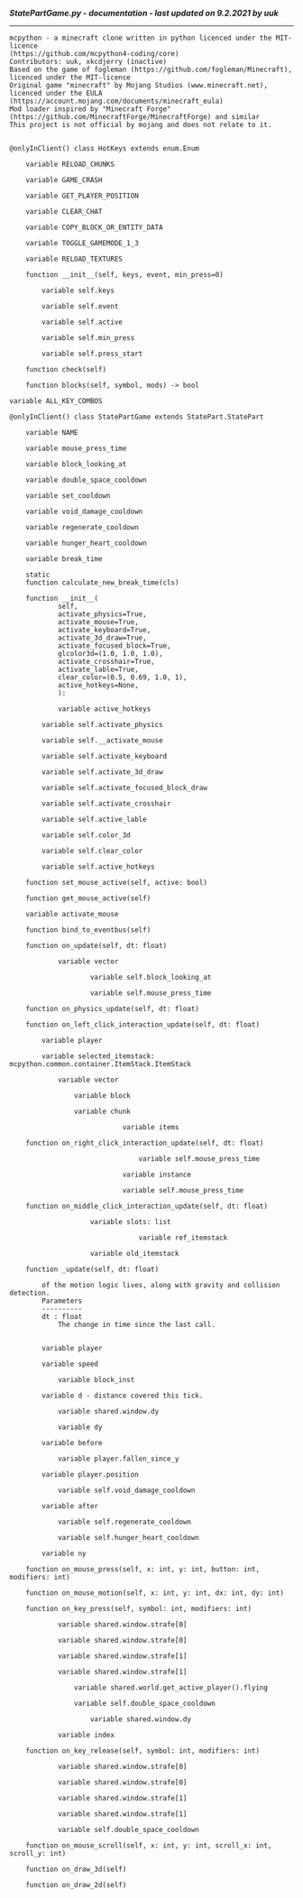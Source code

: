 ***StatePartGame.py - documentation - last updated on 9.2.2021 by uuk***
___

    mcpython - a minecraft clone written in python licenced under the MIT-licence 
    (https://github.com/mcpython4-coding/core)
    Contributors: uuk, xkcdjerry (inactive)
    Based on the game of fogleman (https://github.com/fogleman/Minecraft), licenced under the MIT-licence
    Original game "minecraft" by Mojang Studios (www.minecraft.net), licenced under the EULA
    (https://account.mojang.com/documents/minecraft_eula)
    Mod loader inspired by "Minecraft Forge" (https://github.com/MinecraftForge/MinecraftForge) and similar
    This project is not official by mojang and does not relate to it.


    @onlyInClient() class HotKeys extends enum.Enum

        variable RELOAD_CHUNKS

        variable GAME_CRASH

        variable GET_PLAYER_POSITION

        variable CLEAR_CHAT

        variable COPY_BLOCK_OR_ENTITY_DATA

        variable TOGGLE_GAMEMODE_1_3

        variable RELOAD_TEXTURES

        function __init__(self, keys, event, min_press=0)

            variable self.keys

            variable self.event

            variable self.active

            variable self.min_press

            variable self.press_start

        function check(self)

        function blocks(self, symbol, mods) -> bool

    variable ALL_KEY_COMBOS

    @onlyInClient() class StatePartGame extends StatePart.StatePart

        variable NAME

        variable mouse_press_time

        variable block_looking_at

        variable double_space_cooldown

        variable set_cooldown

        variable void_damage_cooldown

        variable regenerate_cooldown

        variable hunger_heart_cooldown

        variable break_time

        static
        function calculate_new_break_time(cls)

        function __init__(
                self,
                activate_physics=True,
                activate_mouse=True,
                activate_keyboard=True,
                activate_3d_draw=True,
                activate_focused_block=True,
                glcolor3d=(1.0, 1.0, 1.0),
                activate_crosshair=True,
                activate_lable=True,
                clear_color=(0.5, 0.69, 1.0, 1),
                active_hotkeys=None,
                ):

                variable active_hotkeys

            variable self.activate_physics

            variable self.__activate_mouse

            variable self.activate_keyboard

            variable self.activate_3d_draw

            variable self.activate_focused_block_draw

            variable self.activate_crosshair

            variable self.active_lable

            variable self.color_3d

            variable self.clear_color

            variable self.active_hotkeys

        function set_mouse_active(self, active: bool)

        function get_mouse_active(self)

        variable activate_mouse

        function bind_to_eventbus(self)

        function on_update(self, dt: float)

                variable vector

                        variable self.block_looking_at

                        variable self.mouse_press_time

        function on_physics_update(self, dt: float)

        function on_left_click_interaction_update(self, dt: float)

            variable player

            variable selected_itemstack: mcpython.common.container.ItemStack.ItemStack

                variable vector

                    variable block

                    variable chunk

                                variable items

        function on_right_click_interaction_update(self, dt: float)

                                    variable self.mouse_press_time

                                variable instance

                                variable self.mouse_press_time

        function on_middle_click_interaction_update(self, dt: float)

                        variable slots: list

                                    variable ref_itemstack

                        variable old_itemstack

        function _update(self, dt: float)
            
            of the motion logic lives, along with gravity and collision detection.
            Parameters
            ----------
            dt : float
                The change in time since the last call.


            variable player

            variable speed

                variable block_inst

            variable d - distance covered this tick.

                variable shared.window.dy

                variable dy

            variable before

                variable player.fallen_since_y

            variable player.position

                variable self.void_damage_cooldown

            variable after

                variable self.regenerate_cooldown

                variable self.hunger_heart_cooldown

            variable ny

        function on_mouse_press(self, x: int, y: int, button: int, modifiers: int)

        function on_mouse_motion(self, x: int, y: int, dx: int, dy: int)

        function on_key_press(self, symbol: int, modifiers: int)

                variable shared.window.strafe[0]

                variable shared.window.strafe[0]

                variable shared.window.strafe[1]

                variable shared.window.strafe[1]

                    variable shared.world.get_active_player().flying

                    variable self.double_space_cooldown

                        variable shared.window.dy

                variable index

        function on_key_release(self, symbol: int, modifiers: int)

                variable shared.window.strafe[0]

                variable shared.window.strafe[0]

                variable shared.window.strafe[1]

                variable shared.window.strafe[1]

                variable self.double_space_cooldown

        function on_mouse_scroll(self, x: int, y: int, scroll_x: int, scroll_y: int)

        function on_draw_3d(self)

        function on_draw_2d(self)